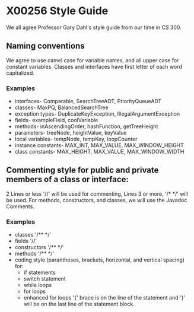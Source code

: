 # X00256 Style Guide

We all agree Professor Gary Dahl's style guide from our time in CS 300.

## Naming conventions

We agree to use camel case for variable names, and all upper case for constant variables. Classes and interfaces have first letter of each word capitalized.

### Examples
* interfaces- Comparable, SearchTreeADT, PriorityQueueADT
* classes- MaxPQ, BalancedSearchTree
* exception types- DuplicateKeyException, IllegalArgumentException
* fields- exampleField, coolVariable
* methods- inAscendingOrder, hashFunction, getTreeHeight
* parameters- treeNode, heightValue, keyValue
* local variables- tempNode, tempKey, loopCounter
* instance constants- MAX_INT, MAX_VALUE, MAX_WINDOW_HEIGHT
* class constants- MAX_HEIGHT, MAX_VALUE, MAX_WINDOW_WIDTH

## Commenting style for public and private members of a class or interface:

2 Lines or less '//' will be used for commenting, Lines 3 or more, '/* */' will be used.
For methods, constructors, and classes, we will use the Javadoc Comments.
### Examples

* classes '/** */'
* fields '//'
* constructors '/** */'
* methods '/** */'
* coding style (parantheses, brackets, horizontal, and vertical spacing) for:
  * if statements
  * switch statement
  * while loops
  * for loops
  * enhanced for loops
  '{' brace is on the line of the statement and '}' will be on the last line of the statement block.
